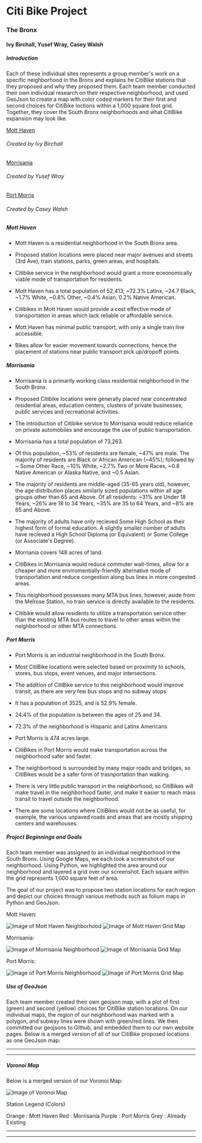 # Citi Bike Project                                           
### The Bronx
#### Ivy Birchall, Yusef Wray, Casey Walsh

##### Introduction
Each of these individual sites represents a group member's work on a specific neighborhood in the Bronx and explains he CitiBike stations that they proposed and why they proposed them. Each team member conducted their own individual research on their respective neighborhood, and used GeoJson to create a map with color coded markers for their first and second choices for CitiBike loctions within a 1,000 square foot grid. Together, they cover the South Bronx neighborhoods and what CitiBike expansion may look like. 

[Mott Haven](https://ivybirch.github.io/Honors-Bike-Website-Test/)
###### Created by Ivy Birchall

[Morrisania](https://yukiyoshimatsu.github.io/morrisania_neighborhood)
###### Created by Yusef Wray

[Port Morris](http://caseywalsh22.github.io/HC1-Neighborhood) 
###### Created by Casey Walsh

##### Mott Haven
* Mott Haven is a residential neighborhood in the South Bronx area. 
* Proposed station locations were placed near major avenues and streets (3rd Ave), train stations, parks, green areas, and hospitals.
* Citibike service in the neighborhood would grant a more eceonomically viable mode of transportation for residents.

* Mott Haven has a total population of 52,413; ~72.3% Latinx, ~24.7 Black, ~1.7% White, ~0.8% Other, ~0.4% Asian, 0.2% Native American.

* Citibikes in Mott Haven would provide a cost effective mode of transportation in areas which lack reliable or affordable service.
* Mott Haven has minimal public transport, with only a single train line accessible. 
* Bikes allow for easier movement towards connections, hence the placement of stations near public transport pick up/dropoff points.

##### Morrisania
* Morrisania is a primarily working class residential neighborhood in the South Bronx.
* Proposed Citibike locations were generally placed near concentrated residential areas, education centers, clusters of private businesses, public services and recreational activities.
* The introduction of Citibike service to Morrisania would reduce reliance on private automobiles and encourage the use of public transportation.

* Morrisania has a total population of 73,263.
* Of this population, ~53% of residents are female, ~47% are male. The majority of residents are Black or African American (~45%); followed by ~ Some Other Race, ~10% White, ~2.7% Two or More Races, ~0.8 Native American or Alaska Native, and ~0.5 Asian.
* The majority of residents are middle-aged (35-65 years old), however, the age distribution places similarly sized populations within all age groups other than 65 and Above. Of all residents: ~31% are Under 18 Years, ~26% are 18 to 34 Years, ~35% are 35 to 64 Years, and ~8% are 65 and Above. 
* The majority of adults have only recieved Some High School as their highest form of formal education. A slightly smaller number of adults have recieved a High School Diploma (or Equivalent) or Some College (or Associate's Degree).
* Morriania covers 148 acres of land.

* CitiBikes in Morrisania would reduce commuter wait-times, allow for a cheaper and more enviromentially-friendly alternative mode of transportation and reduce congestion along bus lines in more congested areas.
* This neighborhood possesses many MTA bus lines, however, aside from the Melrose Station, no train service is directly available to the residents. 
* Citibike would allow residents to utilize a transportation service other than the existing MTA bus routes to travel to other areas within the neighborhood or other MTA connections. 
 
##### Port Morris 
* Port Morris is an industrial neighborhood in the South Bronx.
* Most CitiBike locations were selected based on proximity to schools, stores, bus stops, event venues, and major intersections.
* The addition of CitiBike service to this neighborhood would improve transit, as there are very few bus stops and no subway stops

* It has a population of 3525, and is 52.9% female.
* 24.4% of the population is between the ages of 25 and 34.
* 72.3% of the neighborhood is Hispanic and Latinx Americans
* Port Morris is 474 acres large.

* CitiBikes in Port Morris would make transportation across the neighborhood safer and faster.
* The neighborhood is surrounded by many major roads and bridges, so CitiBikes would be a safer form of trasnportation than walking.
* There is very little public transport in the neighborhood, so CitiBikes will make travel in the neighborhood faster, and make it easier to reach mass transit to travel outside the neighborhood.
* There are some locations where CitiBikes would not be as useful, for example, the various unpaved roads and areas that are mostly shipping centers and warehouses.
 
##### Project Beginnings and Goals
 
Each team member was assigned to an individual neighborhood in the South Bronx. Using Google Maps, we each took a screenshot of our neighborhood. Using Python, we highlighted the area around our neighborhood and layered a grid over our screenshot. Each square within the grid represents 1,000 square feet of area. 

The goal of our project was to propose two station locations for each region and depict our choices through various methods such as folium maps in Python and GeoJson. 

Mott Haven:

![Image of Mott Haven Neighborhood](https://github.com/YukiYoshimatsu/morrisania_neighborhood/mott_highlight.png)
![Image of Mott Haven Grid Map](https://github.com/YukiYoshimatsu/morrisania_neighborhood/mott_grid.png)

Morrisania:

![Image of Morrisania Neighborhood](https://github.com/YukiYoshimatsu/morrisania_neighborhood/mor_border.png)
![Image of Morrisania Grid Map](https://github.com/YukiYoshimatsu/morrisania_neighborhood/mor_grid.png)
 
Port Morris:

![Image of Port Morris Neighborhood](https://github.com/caseywalsh22/HC1-Neighborhood/bettergooglemaps.png)
![Image of Port Morris Grid Map](https://github.com/caseywalsh22/HC1-Neighborhood/actualfinalgooglemaps.png)


##### Use of GeoJson

Each team member created their own geojson map, with a plot of first (green) and second (yellow) choices for CitiBike station locations. On our individual maps, the region of our neighborhood was marked with a polygon, and subway lines were shown with green/red lines. We then committed our geojsons to Github, and embedded them to our own website pages. 
Below is a merged version of all of our CitiBike proposed locations as one GeoJson map:

***
<script src="https://embed.github.com/view/geojson/IvyBirch/Bronx-Citi-Bikes/master/map (6).geojson	"></script>
***

##### Voronoi Map
Below is a merged version of our Voronoi Map:

![Image of Voronoi Map](https://github.com/YukiYoshimatsu/Bronx-Citi-Bikes/combined_vor.png)

Station Legend (Colors)

Orange : Mott Haven
Red : Morrisania
Purple : Port Morris
Grey : Already Existing

***
<script src="https://embed.github.com/view/geojson/YukiYoshimatsu/Bronx-Citi-Bikes/master/combined_geo.geojson"></script>
***





